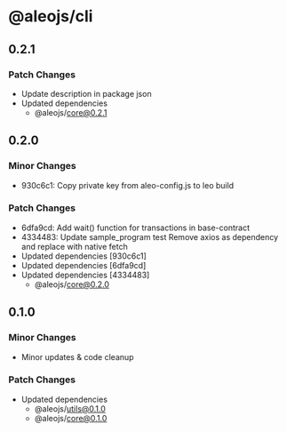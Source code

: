 # @aleojs/cli

## 0.2.1

### Patch Changes

- Update description in package json
- Updated dependencies
  - @aleojs/core@0.2.1

## 0.2.0

### Minor Changes

- 930c6c1: Copy private key from aleo-config.js to leo build

### Patch Changes

- 6dfa9cd: Add wait() function for transactions in base-contract
- 4334483: Update sample_program test
  Remove axios as dependency and replace with native fetch
- Updated dependencies [930c6c1]
- Updated dependencies [6dfa9cd]
- Updated dependencies [4334483]
  - @aleojs/core@0.2.0

## 0.1.0

### Minor Changes

- Minor updates & code cleanup

### Patch Changes

- Updated dependencies
  - @aleojs/utils@0.1.0
  - @aleojs/core@0.1.0
